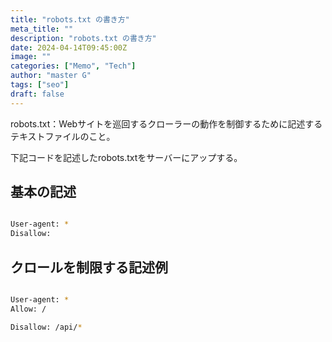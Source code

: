 ```yaml
---
title: "robots.txt の書き方"
meta_title: ""
description: "robots.txt の書き方"
date: 2024-04-14T09:45:00Z
image: ""
categories: ["Memo", "Tech"]
author: "master G"
tags: ["seo"]
draft: false
---
```


robots.txt：Webサイトを巡回するクローラーの動作を制御するために記述するテキストファイルのこと。

下記コードを記述したrobots.txtをサーバーにアップする。

##  基本の記述

```bash

User-agent: *
Disallow:
```

## クロールを制限する記述例

```bash

User-agent: *
Allow: /

Disallow: /api/*
```
